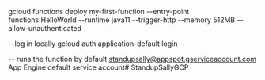 gcloud functions deploy my-first-function --entry-point functions.HelloWorld --runtime java11 --trigger-http --memory 512MB --allow-unauthenticated

--log in locally
gcloud auth application-default login

-- runs the function by default
standupsally@appspot.gserviceaccount.com
App Engine default service account# StandupSallyGCP
